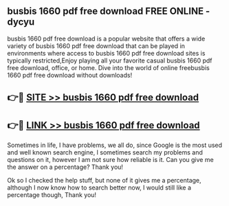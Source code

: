 ## busbis 1660 pdf free download FREE ONLINE - dycyu

busbis 1660 pdf free download is a popular website that offers a wide variety of busbis 1660 pdf free download that can be played in environments where access to busbis 1660 pdf free download sites is typically restricted,Enjoy playing all your favorite casual busbis 1660 pdf free download, office, or home. Dive into the world of online freebusbis 1660 pdf free download without downloads!

## 👉🔴 [SITE >> busbis 1660 pdf free download](http://news.freeplayer.one?title=busbis_1660_pdf_free_download&ref=FRRE)

## 👉🔴 [LINK >> busbis 1660 pdf free download](http://news.freeplayer.one?title=busbis_1660_pdf_free_download&ref=FREE)

Sometimes in life, I have problems, we all do, since Google is the most used and well known search engine, I sometimes search my problems and questions on it, however I am not sure how reliable is it. Can you give me the answer on a percentage? Thank you!

Ok so I checked the help stuff, but none of it gives me a percentage, although I now know how to search better now, I would still like a percentage though, Thank you!